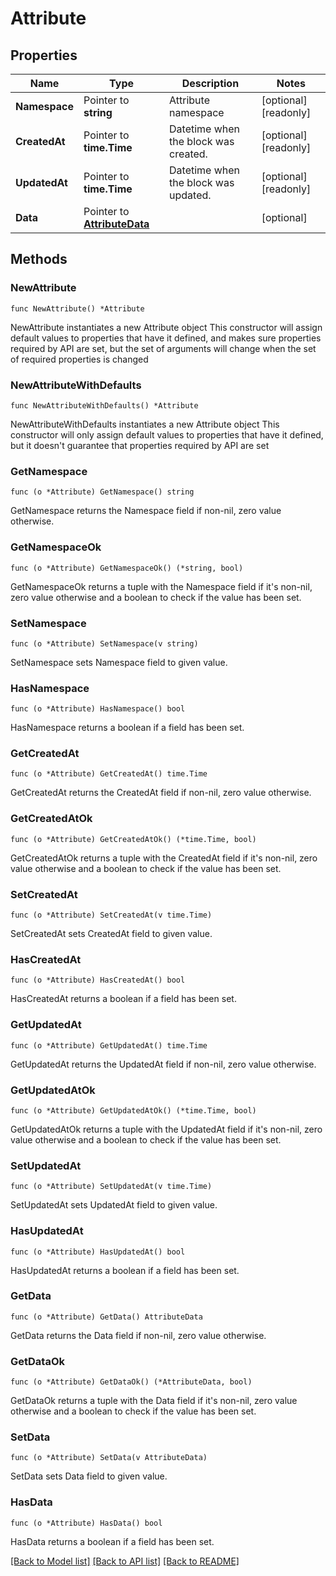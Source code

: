 # Attribute

## Properties

Name | Type | Description | Notes
------------ | ------------- | ------------- | -------------
**Namespace** | Pointer to **string** | Attribute namespace | [optional] [readonly] 
**CreatedAt** | Pointer to **time.Time** | Datetime when the block was created. | [optional] [readonly] 
**UpdatedAt** | Pointer to **time.Time** | Datetime when the block was updated. | [optional] [readonly] 
**Data** | Pointer to [**AttributeData**](AttributeData.md) |  | [optional] 

## Methods

### NewAttribute

`func NewAttribute() *Attribute`

NewAttribute instantiates a new Attribute object
This constructor will assign default values to properties that have it defined,
and makes sure properties required by API are set, but the set of arguments
will change when the set of required properties is changed

### NewAttributeWithDefaults

`func NewAttributeWithDefaults() *Attribute`

NewAttributeWithDefaults instantiates a new Attribute object
This constructor will only assign default values to properties that have it defined,
but it doesn't guarantee that properties required by API are set

### GetNamespace

`func (o *Attribute) GetNamespace() string`

GetNamespace returns the Namespace field if non-nil, zero value otherwise.

### GetNamespaceOk

`func (o *Attribute) GetNamespaceOk() (*string, bool)`

GetNamespaceOk returns a tuple with the Namespace field if it's non-nil, zero value otherwise
and a boolean to check if the value has been set.

### SetNamespace

`func (o *Attribute) SetNamespace(v string)`

SetNamespace sets Namespace field to given value.

### HasNamespace

`func (o *Attribute) HasNamespace() bool`

HasNamespace returns a boolean if a field has been set.

### GetCreatedAt

`func (o *Attribute) GetCreatedAt() time.Time`

GetCreatedAt returns the CreatedAt field if non-nil, zero value otherwise.

### GetCreatedAtOk

`func (o *Attribute) GetCreatedAtOk() (*time.Time, bool)`

GetCreatedAtOk returns a tuple with the CreatedAt field if it's non-nil, zero value otherwise
and a boolean to check if the value has been set.

### SetCreatedAt

`func (o *Attribute) SetCreatedAt(v time.Time)`

SetCreatedAt sets CreatedAt field to given value.

### HasCreatedAt

`func (o *Attribute) HasCreatedAt() bool`

HasCreatedAt returns a boolean if a field has been set.

### GetUpdatedAt

`func (o *Attribute) GetUpdatedAt() time.Time`

GetUpdatedAt returns the UpdatedAt field if non-nil, zero value otherwise.

### GetUpdatedAtOk

`func (o *Attribute) GetUpdatedAtOk() (*time.Time, bool)`

GetUpdatedAtOk returns a tuple with the UpdatedAt field if it's non-nil, zero value otherwise
and a boolean to check if the value has been set.

### SetUpdatedAt

`func (o *Attribute) SetUpdatedAt(v time.Time)`

SetUpdatedAt sets UpdatedAt field to given value.

### HasUpdatedAt

`func (o *Attribute) HasUpdatedAt() bool`

HasUpdatedAt returns a boolean if a field has been set.

### GetData

`func (o *Attribute) GetData() AttributeData`

GetData returns the Data field if non-nil, zero value otherwise.

### GetDataOk

`func (o *Attribute) GetDataOk() (*AttributeData, bool)`

GetDataOk returns a tuple with the Data field if it's non-nil, zero value otherwise
and a boolean to check if the value has been set.

### SetData

`func (o *Attribute) SetData(v AttributeData)`

SetData sets Data field to given value.

### HasData

`func (o *Attribute) HasData() bool`

HasData returns a boolean if a field has been set.


[[Back to Model list]](../README.md#documentation-for-models) [[Back to API list]](../README.md#documentation-for-api-endpoints) [[Back to README]](../README.md)


